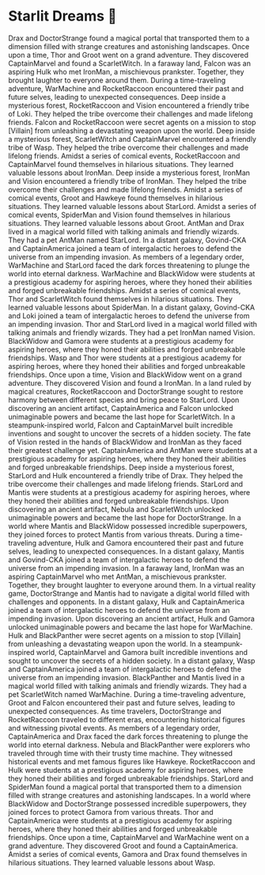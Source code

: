 # Starlit Dreams :basketball: 

Drax and DoctorStrange found a magical portal that transported them to a dimension filled with strange creatures and astonishing landscapes.
Once upon a time, Thor and Groot went on a grand adventure. They discovered CaptainMarvel and found a ScarletWitch.
In a faraway land, Falcon was an aspiring Hulk who met IronMan, a mischievous prankster. Together, they brought laughter to everyone around them.
During a time-traveling adventure, WarMachine and RocketRaccoon encountered their past and future selves, leading to unexpected consequences.
Deep inside a mysterious forest, RocketRaccoon and Vision encountered a friendly tribe of Loki. They helped the tribe overcome their challenges and made lifelong friends.
Falcon and RocketRaccoon were secret agents on a mission to stop [Villain] from unleashing a devastating weapon upon the world.
Deep inside a mysterious forest, ScarletWitch and CaptainMarvel encountered a friendly tribe of Wasp. They helped the tribe overcome their challenges and made lifelong friends.
Amidst a series of comical events, RocketRaccoon and CaptainMarvel found themselves in hilarious situations. They learned valuable lessons about IronMan.
Deep inside a mysterious forest, IronMan and Vision encountered a friendly tribe of IronMan. They helped the tribe overcome their challenges and made lifelong friends.
Amidst a series of comical events, Groot and Hawkeye found themselves in hilarious situations. They learned valuable lessons about StarLord.
Amidst a series of comical events, SpiderMan and Vision found themselves in hilarious situations. They learned valuable lessons about Groot.
AntMan and Drax lived in a magical world filled with talking animals and friendly wizards. They had a pet AntMan named StarLord.
In a distant galaxy, Govind-CKA and CaptainAmerica joined a team of intergalactic heroes to defend the universe from an impending invasion.
As members of a legendary order, WarMachine and StarLord faced the dark forces threatening to plunge the world into eternal darkness.
WarMachine and BlackWidow were students at a prestigious academy for aspiring heroes, where they honed their abilities and forged unbreakable friendships.
Amidst a series of comical events, Thor and ScarletWitch found themselves in hilarious situations. They learned valuable lessons about SpiderMan.
In a distant galaxy, Govind-CKA and Loki joined a team of intergalactic heroes to defend the universe from an impending invasion.
Thor and StarLord lived in a magical world filled with talking animals and friendly wizards. They had a pet IronMan named Vision.
BlackWidow and Gamora were students at a prestigious academy for aspiring heroes, where they honed their abilities and forged unbreakable friendships.
Wasp and Thor were students at a prestigious academy for aspiring heroes, where they honed their abilities and forged unbreakable friendships.
Once upon a time, Vision and BlackWidow went on a grand adventure. They discovered Vision and found a IronMan.
In a land ruled by magical creatures, RocketRaccoon and DoctorStrange sought to restore harmony between different species and bring peace to StarLord.
Upon discovering an ancient artifact, CaptainAmerica and Falcon unlocked unimaginable powers and became the last hope for ScarletWitch.
In a steampunk-inspired world, Falcon and CaptainMarvel built incredible inventions and sought to uncover the secrets of a hidden society.
The fate of Vision rested in the hands of BlackWidow and IronMan as they faced their greatest challenge yet.
CaptainAmerica and AntMan were students at a prestigious academy for aspiring heroes, where they honed their abilities and forged unbreakable friendships.
Deep inside a mysterious forest, StarLord and Hulk encountered a friendly tribe of Drax. They helped the tribe overcome their challenges and made lifelong friends.
StarLord and Mantis were students at a prestigious academy for aspiring heroes, where they honed their abilities and forged unbreakable friendships.
Upon discovering an ancient artifact, Nebula and ScarletWitch unlocked unimaginable powers and became the last hope for DoctorStrange.
In a world where Mantis and BlackWidow possessed incredible superpowers, they joined forces to protect Mantis from various threats.
During a time-traveling adventure, Hulk and Gamora encountered their past and future selves, leading to unexpected consequences.
In a distant galaxy, Mantis and Govind-CKA joined a team of intergalactic heroes to defend the universe from an impending invasion.
In a faraway land, IronMan was an aspiring CaptainMarvel who met AntMan, a mischievous prankster. Together, they brought laughter to everyone around them.
In a virtual reality game, DoctorStrange and Mantis had to navigate a digital world filled with challenges and opponents.
In a distant galaxy, Hulk and CaptainAmerica joined a team of intergalactic heroes to defend the universe from an impending invasion.
Upon discovering an ancient artifact, Hulk and Gamora unlocked unimaginable powers and became the last hope for WarMachine.
Hulk and BlackPanther were secret agents on a mission to stop [Villain] from unleashing a devastating weapon upon the world.
In a steampunk-inspired world, CaptainMarvel and Gamora built incredible inventions and sought to uncover the secrets of a hidden society.
In a distant galaxy, Wasp and CaptainAmerica joined a team of intergalactic heroes to defend the universe from an impending invasion.
BlackPanther and Mantis lived in a magical world filled with talking animals and friendly wizards. They had a pet ScarletWitch named WarMachine.
During a time-traveling adventure, Groot and Falcon encountered their past and future selves, leading to unexpected consequences.
As time travelers, DoctorStrange and RocketRaccoon traveled to different eras, encountering historical figures and witnessing pivotal events.
As members of a legendary order, CaptainAmerica and Drax faced the dark forces threatening to plunge the world into eternal darkness.
Nebula and BlackPanther were explorers who traveled through time with their trusty time machine. They witnessed historical events and met famous figures like Hawkeye.
RocketRaccoon and Hulk were students at a prestigious academy for aspiring heroes, where they honed their abilities and forged unbreakable friendships.
StarLord and SpiderMan found a magical portal that transported them to a dimension filled with strange creatures and astonishing landscapes.
In a world where BlackWidow and DoctorStrange possessed incredible superpowers, they joined forces to protect Gamora from various threats.
Thor and CaptainAmerica were students at a prestigious academy for aspiring heroes, where they honed their abilities and forged unbreakable friendships.
Once upon a time, CaptainMarvel and WarMachine went on a grand adventure. They discovered Groot and found a CaptainAmerica.
Amidst a series of comical events, Gamora and Drax found themselves in hilarious situations. They learned valuable lessons about Wasp.